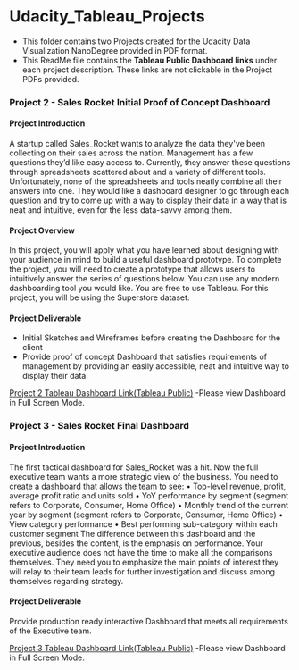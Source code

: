 # Udacity_Tableau_Projects

- This folder contains two Projects created for the Udacity Data Visualization NanoDegree provided in PDF format.
- This ReadMe file contains the **Tableau Public Dashboard links** under each project description. These links are not clickable in the Project PDFs provided.

### Project 2 - Sales Rocket Initial Proof of Concept Dashboard


#### Project Introduction
A startup called Sales_Rocket wants to analyze the data they've been collecting on their sales across the nation. Management has a few questions they’d like easy access to. Currently, they answer these questions through spreadsheets scattered about and a variety of different tools. Unfortunately, none of the spreadsheets and tools neatly combine all their answers into one.
They would like a dashboard designer to go through each question and try to come up with a way to display their data in a way that is neat and intuitive, even for the less data-savvy among them.

#### Project Overview
In this project, you will apply what you have learned about designing with your audience in mind to build a useful dashboard prototype. To complete the project, you will need to create a prototype that allows users to intuitively answer the series of questions below. You can use any modern dashboarding tool you would like. You are free to use Tableau. For this project, you will be using the Superstore dataset.

#### Project Deliverable
- Initial Sketches and Wireframes before creating the Dashboard for the client
- Provide proof of concept Dashboard that satisfies requirements of management by providing an easily accessible, neat and intuitive way to display their data.

[Project 2 Tableau Dashboard Link(Tableau Public)](https://public.tableau.com/app/profile/sayed.saidoo/viz/StoreAnalysis_P2/SalesRocketAnalysis?publish=yes)
-Please view Dashboard in Full Screen Mode.

### Project 3 - Sales Rocket Final Dashboard

#### Project Introduction

The first tactical dashboard for Sales_Rocket was a hit. Now the full executive team wants a more strategic view of the business. You need to create a dashboard that allows the team to see: • Top-level revenue, profit, average profit ratio and units sold • YoY performance by segment (segment refers to Corporate, Consumer, Home Office) • Monthly trend of the current year by segment (segment refers to Corporate, Consumer, Home Office) • View category performance • Best performing sub-category within each customer segment The difference between this dashboard and the previous, besides the content, is the emphasis on performance. Your executive audience does not have the time to make all the comparisons themselves. They need you to emphasize the main points of interest they will relay to their team leads for further investigation and discuss among themselves regarding strategy. 

#### Project Deliverable
Provide production ready interactive Dashboard that meets all requirements of the Executive team.

[Project 3 Tableau Dashboard Link(Tableau Public)](https://public.tableau.com/app/profile/sayed.saidoo/viz/P3_SalesRock_Sayed/FinalDashboard?publish=yes)
-Please view Dashboard in Full Screen Mode.


